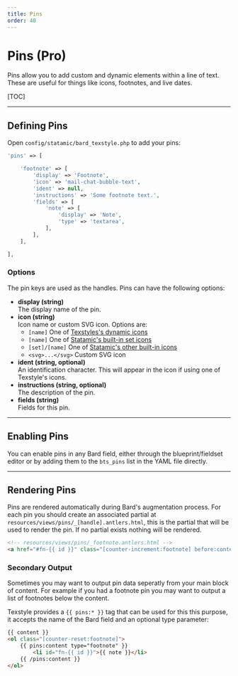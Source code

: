 ```yaml
---
title: Pins
order: 40
---
```


# Pins (Pro)

Pins allow you to add custom and dynamic elements within a line of text. These are useful for things like icons, footnotes, and live dates.

[TOC]

---

## Defining Pins

Open `config/statamic/bard_texstyle.php` to add your pins:

```php
'pins' => [

    'footnote' => [
        'display' => 'Footnote',
        'icon' => 'mail-chat-bubble-text',
        'ident' => null,
        'instructions' => 'Some footnote text.',
        'fields' => [
            'note' => [
                'display' => 'Note',
                'type' => 'textarea',
            ],
        ],
    ],

],
```

### Options

The pin keys are used as the handles. Pins can have the following options:

* **display (string)**  
  The display name of the pin.
* **icon (string)**  
  Icon name or custom SVG icon. Options are:
    * `[name]` One of [Texstyles's dynamic icons](dynamic-icons)
    * `[name]` One of [Statamic's built-in set icons](https://github.com/statamic/cms/tree/4.x/resources/svg/icons/plump)
    * `[set]/[name]` One of [Statamic's other built-in icons](https://github.com/statamic/cms/tree/4.x/resources/svg/icons)
    * `<svg>...</svg>` Custom SVG icon
* **ident (string, optional)**  
  An identification character. This will appear in the icon if using one of Texstyle's icons.
* **instructions (string, optional)**  
  The description of the pin.
* **fields (string)**  
  Fields for this pin.

---

## Enabling Pins

You can enable pins in any Bard field, either through the blueprint/fieldset editor or by adding them to the `bts_pins` list in the YAML file directly.

---

## Rendering Pins

Pins are rendered automatically during Bard's augmentation process. For each pin you should create an associated partial at `resources/views/pins/_[handle].antlers.html`, this is the partial that will be used to render the pin. If no partial exists nothing will be rendered.

```html
<!-- resources/views/pins/_footnote.antlers.html -->
<a href="#fn-{{ id }}" class="[counter-increment:footnote] before:content-[counter(footnote)]"></a>
```

### Secondary Output

Sometimes you may want to output pin data seperatly from your main block of content. For example if you had a footnote pin you may want to output a list of footnotes below the content.

Texstyle provides a `{{ pins:* }}` tag that can be used for this this purpose, it accepts the name of the Bard field and an optional type parameter:

```html
{{ content }}
<ol class="[counter-reset:footnote]">
    {{ pins:content type="footnote" }}
        <li id="fn-{{ id }}">{{ note }}</li>
    {{ /pins:content }}
</ol>
```